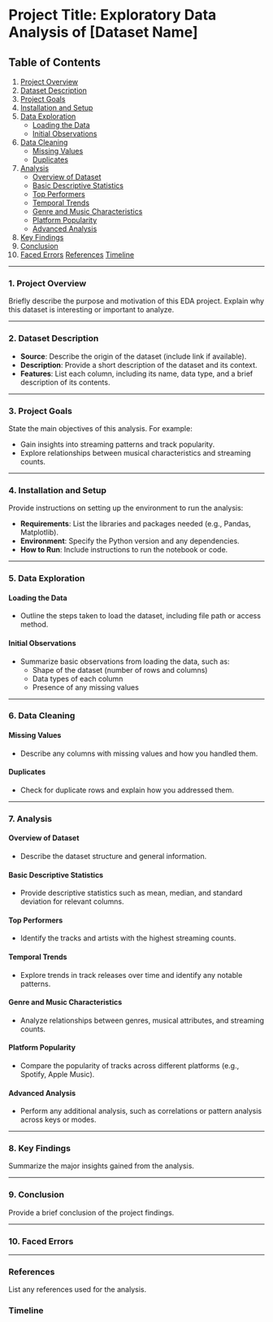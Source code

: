
# Project Title: Exploratory Data Analysis of [Dataset Name]

## Table of Contents
1. [Project Overview](#project-overview)
2. [Dataset Description](#dataset-description)
3. [Project Goals](#project-goals)
4. [Installation and Setup](#installation-and-setup)
5. [Data Exploration](#data-exploration)
   - [Loading the Data](#loading-the-data)
   - [Initial Observations](#initial-observations)
6. [Data Cleaning](#data-cleaning)
   - [Missing Values](#missing-values)
   - [Duplicates](#duplicates)
7. [Analysis](#analysis)
   - [Overview of Dataset](#overview-of-dataset)
   - [Basic Descriptive Statistics](#basic-descriptive-statistics)
   - [Top Performers](#top-performers)
   - [Temporal Trends](#temporal-trends)
   - [Genre and Music Characteristics](#genre-and-music-characteristics)
   - [Platform Popularity](#platform-popularity)
   - [Advanced Analysis](#advanced-analysis)
8. [Key Findings](#key-findings)
9. [Conclusion](#conclusion)
10. [Faced Errors](#faced_errors)
    [References](#references)
    [Timeline](#Timeline)

---

### 1. Project Overview
Briefly describe the purpose and motivation of this EDA project. Explain why this dataset is interesting or important to analyze.

---

### 2. Dataset Description
- **Source**: Describe the origin of the dataset (include link if available).
- **Description**: Provide a short description of the dataset and its context.
- **Features**: List each column, including its name, data type, and a brief description of its contents.

---

### 3. Project Goals
State the main objectives of this analysis. For example:
- Gain insights into streaming patterns and track popularity.
- Explore relationships between musical characteristics and streaming counts.

---

### 4. Installation and Setup
Provide instructions on setting up the environment to run the analysis:
- **Requirements**: List the libraries and packages needed (e.g., Pandas, Matplotlib).
- **Environment**: Specify the Python version and any dependencies.
- **How to Run**: Include instructions to run the notebook or code.

---

### 5. Data Exploration

#### Loading the Data
- Outline the steps taken to load the dataset, including file path or access method.

#### Initial Observations
- Summarize basic observations from loading the data, such as:
  - Shape of the dataset (number of rows and columns)
  - Data types of each column
  - Presence of any missing values
 
---

### 6. Data Cleaning

#### Missing Values
- Describe any columns with missing values and how you handled them.

#### Duplicates
- Check for duplicate rows and explain how you addressed them.

---

### 7. Analysis

#### Overview of Dataset
- Describe the dataset structure and general information.

#### Basic Descriptive Statistics
- Provide descriptive statistics such as mean, median, and standard deviation for relevant columns.

#### Top Performers
- Identify the tracks and artists with the highest streaming counts.

#### Temporal Trends
- Explore trends in track releases over time and identify any notable patterns.

#### Genre and Music Characteristics
- Analyze relationships between genres, musical attributes, and streaming counts.

#### Platform Popularity
- Compare the popularity of tracks across different platforms (e.g., Spotify, Apple Music).

#### Advanced Analysis
- Perform any additional analysis, such as correlations or pattern analysis across keys or modes.

---

### 8. Key Findings
Summarize the major insights gained from the analysis.

---

### 9. Conclusion
Provide a brief conclusion of the project findings.

---

### 10. Faced Errors

---

### References
List any references used for the analysis.

### Timeline
